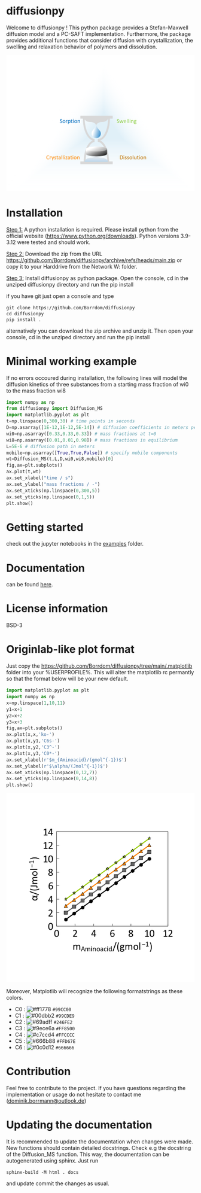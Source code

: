 # diffusionpy

Welcome to diffusionpy ! This python package provides a Stefan-Maxwell diffusion model and a PC-SAFT implementation. Furthermore, the package provides additional functions that consider diffusion with crystallization, the swelling and relaxation behavior of polymers and dissolution. 



![alt text](https://github.com/Borrdom/diffusionpy/blob/main/PyFusion.png?raw=true)


# Installation
<u>Step 1:</u>
A python installation is required. Please install python from the official website (https://www.python.org/downloads). Python versions 3.9-3.12 were tested and should work.

<u>Step 2:</u>
Download the zip from the URL https://github.com/Borrdom/diffusionpy/archive/refs/heads/main.zip or copy it to your Harddrive from the Network W: folder.

<u>Step 3:</u>
Install diffusionpy as python package. Open the console, cd in the unziped diffusionpy directory and run the pip install


if you have git just open a console and type
```console
git clone https://github.com/Borrdom/diffusionpy
cd diffusionpy
pip install .
```
alternatively you can download the zip archive and unzip it. Then open your console, cd in the unziped directory and run the pip install  

# Minimal working example

If no errors occoured during installation, the following lines will model the diffusion kinetics of three substances from a starting mass fraction of wi0 to the mass fraction wi8
```python
import numpy as np
from diffusionpy import Diffusion_MS
import matplotlib.pyplot as plt
t=np.linspace(0,300,30) # time points in seconds
D=np.asarray([1E-12,1E-12,5E-14]) # diffusion coefficients in meters per second
wi0=np.asarray([0.33,0.33,0.33]) # mass fractions at t=0
wi8=np.asarray([0.01,0.01,0.98]) # mass fractions in equilibrium
L=5E-6 # diffusion path in meters
mobile=np.asarray([True,True,False]) # specify mobile components
wt=Diffusion_MS(t,L,D,wi0,wi8,mobile)[0]
fig,ax=plt.subplots()
ax.plot(t,wt)
ax.set_xlabel("time / s") 
ax.set_ylabel("mass fractions / -") 
ax.set_xticks(np.linspace(0,300,5))
ax.set_yticks(np.linspace(0,1,5))
plt.show()
```

# Getting started
check out the jupyter notebooks in the [examples](https://github.com/Borrdom/diffusionpy/tree/main/examples_notebooks) folder.


# Documentation
can be found [here](https://github.com/Borrdom/diffusionpy/tree/main/docs/html/index.html).

# License information

BSD-3

# Originlab-like plot format 

Just copy the https://github.com/Borrdom/diffusionpy/tree/main/.matplotlib folder into your %USERPROFILE%. This will alter the matplotlib rc permantly so that the format below will be your new default. 

```python
import matplotlib.pyplot as plt
import numpy as np
x=np.linspace(1,10,11)
y1=x+1
y2=x+2
y3=x+3
fig,ax=plt.subplots()
ax.plot(x,x,'ko-')
ax.plot(x,y1,'C6s-')
ax.plot(x,y2,'C3^-')
ax.plot(x,y3,'C0*-')
ax.set_xlabel(r'$m_{Aminoacid}/(gmol^{-1})$')
ax.set_ylabel(r'$\alpha/(Jmol^{-1})$')
ax.set_xticks(np.linspace(0,12,7))
ax.set_yticks(np.linspace(0,14,8))
plt.show()
```
![alt text](https://github.com/Borrdom/diffusionpy/blob/main/originlike.png?raw=true)

Moreover, Matplotlib will recognize the following formatstrings as these colors.


- C0 : ![#ff1778](https://via.placeholder.com/15/99CC00/000000?text=+) `#99CC00`
- C1 : ![#00dbb2](https://via.placeholder.com/15/99CDE9/000000?text=+) `#99CDE9`
- C2 : ![#69adff](https://via.placeholder.com/15/246FE2/000000?text=+) `#246FE2`
- C3 : ![#9ece6a](https://via.placeholder.com/15/FF8500/000000?text=+) `#FF8500`
- C4 : ![#c7ccd4](https://via.placeholder.com/15/FFCCCC/000000?text=+) `#FFCCCC`
- C5 : ![#666b88](https://via.placeholder.com/15/FFD67E/000000?text=+) `#FFD67E`
- C6 : ![#0c0d12](https://via.placeholder.com/15/666666/000000?text=+) `#666666`


# Contribution

Feel free to contribute to the project. If you have questions regarding the implementation or usage do not hesitate to contact me (dominik.borrmann@outlook.de)

# Updating the documentation

It is recommended to update the documentation when changes were made. New functions should contain detailed docstrings. Check e.g the docstring of the Diffusion_MS function. This way, the documentation can be autogenerated using sphinx. Just run

```
sphinx-build -M html . docs
```

and update commit the changes as usual. 
